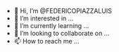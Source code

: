 - 👋 Hi, I’m @FEDERICOPIAZZALUIS
- 👀 I’m interested in ...
- 🌱 I’m currently learning ...
- 💞️ I’m looking to collaborate on ...
- 📫 How to reach me ...

<!---
FEDERICOPIAZZALUIS/FEDERICOPIAZZALUIS is a ✨ special ✨ repository because its `README.md` (this file) appears on your GitHub profile.
You can click the Preview link to take a look at your changes.
--->
